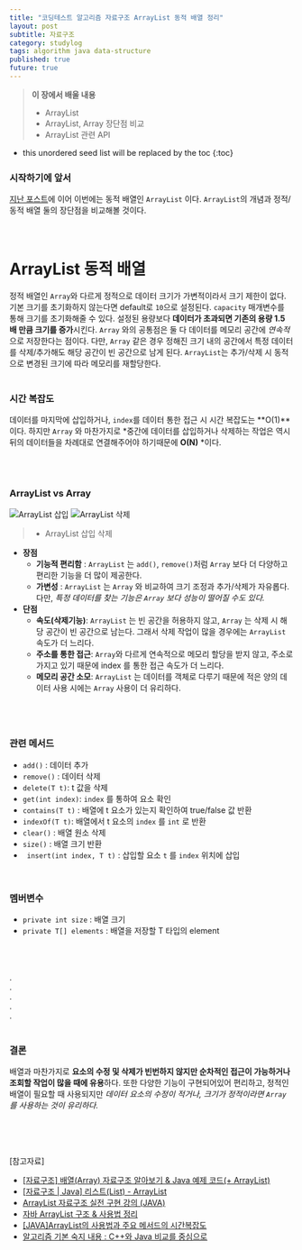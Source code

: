 ```yaml
---
title: "코딩테스트 알고리즘 자료구조 ArrayList 동적 배열 정리"
layout: post
subtitle: 자료구조
category: studylog
tags: algorithm java data-structure
published: true
future: true
---
```


> **이 장에서 배울 내용**
>
> * ArrayList
> * ArrayList, Array 장단점 비교
> * ArrayList 관련 API

<!--more-->

* this unordered seed list will be replaced by the toc
{:toc}

### 시작하기에 앞서
[지난 포스트](https://hye807n.github.io/studylog/Array.html)에 이어 이번에는 동적 배열인 `ArrayList` 이다. `ArrayList`의 개념과 정적/동적 배열 둘의 장단점을 비교해볼 것이다.
<br/>
<br/>
<br/>

# ArrayList 동적 배열
정적 배열인 `Array`와 다르게 정적으로 데이터 크기가 가변적이라서 크기 제한이 없다.
기본 크기를 초기화하지 않는다면 default로 `10`으로 설정된다. `capacity` 매개변수를 통해 크기를 초기화해줄 수 있다. 설정된 용량보다 **데이터가 초과되면 기존의 용량 1.5 배 만큼 크기를 증가**시킨다. 
`Array` 와의 공통점은 둘 다 데이터를 메모리 공간에 *연속적*으로 저장한다는 점이다. 다만, `Array` 같은 경우 정해진 크기 내의 공간에서 특정 데이터를 삭제/추가해도 해당 공간이 빈 공간으로 남게 된다. `ArrayList`는 추가/삭제 시 동적으로 변경된 크기에 따라 메모리를 재할당한다.
<br/>
<br/>

### 시간 복잡도
데이터를 마지막에 삽입하거나, `index`를 데이터 통한 접근 시 시간 복잡도는 **O(1)**이다. 하지만 `Array` 와 마찬가지로 *중간에 데이터를 삽입하거나 삭제하는 작업은 역시 뒤의 데이터들을 차례대로 연결해주어야 하기때문에 **O(N)** *이다.

<br/>
<br/>

### ArrayList vs Array

![ArrayList 삽입](https://velog.velcdn.com/images%2Fnnnyeong%2Fpost%2Ff16f66d9-4687-4421-8269-26748f45d6b7%2Fimage.png)
![ArrayList 삭제](https://velog.velcdn.com/images%2Fnnnyeong%2Fpost%2F724e43f2-01fe-4bf5-93f8-d0970f526781%2Fimage.png)
>   - ArrayList 삽입 삭제

- **장점**
    -  **기능적 편리함** : `ArrayList` 는 `add()`, `remove()`처럼 `Array` 보다 더 다양하고 편리한 기능을 더 많이 제공한다. 
    - **가변성** : `ArrayList` 는 `Array` 와 비교하여 크기 조정과 추가/삭제가 자유롭다. 다만, *특정 데이터를 찾는 기능은 `Array` 보다 성능이 떨어질 수도 있다.*
- **단점**
    - **속도(삭제기능)**: `ArrayList` 는 빈 공간을 허용하지 않고, `Array` 는 삭제 시 해당 공간이 빈 공간으로 남는다. 그래서 삭제 작업이 많을 경우에는 `ArrayList` 속도가 더 느리다.
    - **주소를 통한 접근**: `Array`와 다르게 연속적으로 메모리 할당을 받지 않고, 주소로 가지고 있기 때문에 index 를 통한 접근 속도가 더 느리다.
    - **메모리 공간 소모**: `ArrayList` 는 데이터를 객체로 다루기 때문에 적은 양의 데이터 사용 시에는 `Array` 사용이 더 유리하다.</br>
####


<br/>
<br/>

### 관련 메서드
- `add()` : 데이터 추가
- `remove()` : 데이터 삭제
- `delete(T t)`: t 값을 삭제
- `get(int index)`: `index` 를 통하여 요소 확인
- `contains(T t)` : 배열에 t 요소가 있는지 확인하여 true/false 값 반환
- `indexOf(T t)`: 배열에서 t 요소의 `index` 를 `int` 로 반환
- `clear()` : 배열 원소 삭제
- `size()` : 배열 크기 반환
- ` insert(int index, T t)` : 삽입할 요소 `t` 를 `index` 위치에 삽입

<br/>

### 멤버변수
- `private int size` : 배열 크기
- `private T[] elements` : 배열을 저장할 T 타입의 element

<br/>
<br/>
<br/>
.<br/>
.<br/>
.<br/>
.<br/>
.<br/>
<br/>
  
### 결론
배열과 마찬가지로 **요소의 수정 및 삭제가 빈번하지 않지만 순차적인 접근이 가능하거나 조회할 작업이 많을 때에 유용**하다. 또한 다양한 기능이 구현되어있어 편리하고, 정적인 배열이 필요할 때 사용되지만 *데이터 요소의 수정이 적거나, 크기가 정적이라면 `Array`를 사용하는 것이 유리하다.*

<br/>
<br/>
<br/>

[참고자료]<br/> 
-   [[자료구조] 배열(Array) 자료구조 알아보기 & Java 예제 코드(+ ArrayList)](https://hoehen-flug.tistory.com/28)
-	[[자료구조 | Java] 리스트(List) - ArrayList](https://cdragon.tistory.com/entry/%EC%9E%90%EB%A3%8C%EA%B5%AC%EC%A1%B0-%EB%A6%AC%EC%8A%A4%ED%8A%B8List-ArrayList)
-	[ArrayList 자료구조 실전 구현 강의 (JAVA)](https://inpa.tistory.com/entry/DS-%F0%9F%A7%B1-ArrayList-%EC%9E%90%EB%A3%8C%EA%B5%AC%EC%A1%B0-%EC%A7%81%EC%A0%91-%EA%B5%AC%ED%98%84-%EA%B0%95%EC%9D%98)
-	[자바 ArrayList 구조 & 사용법 정리](https://inpa.tistory.com/entry/JAVA-%E2%98%95-ArrayList-%EA%B5%AC%EC%A1%B0-%EC%82%AC%EC%9A%A9%EB%B2%95)
-	[[JAVA]ArrayList의 사용법과 주요 메서드의 시간복잡도](https://chunsubyeong.tistory.com/81)
-	[알고리즘 기본 숙지 내용 : C++와 Java 비교를 중심으로](https://velog.io/@goaldae/%EC%95%8C%EA%B3%A0%EB%A6%AC%EC%A6%98-%EA%B8%B0%EB%B3%B8-%EC%88%99%EC%A7%80-%EB%82%B4%EC%9A%A9-C%EC%99%80-Java-%EB%B9%84%EA%B5%90%EB%A5%BC-%EC%A4%91%EC%8B%AC%EC%9C%BC%EB%A1%9C)